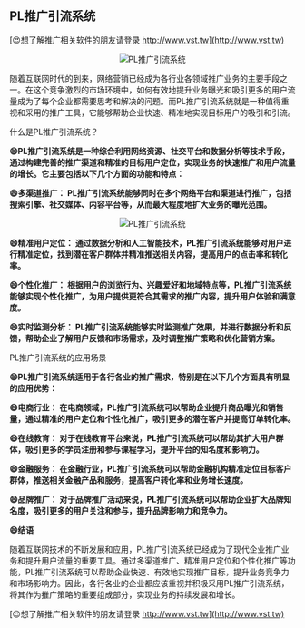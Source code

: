 ## **PL推广引流系统**

[😍想了解推广相关软件的朋友请登录 http://www.vst.tw](http://www.vst.tw)

 <center><img src="https://vst.tw/MP4/tuiguang/png/4.png" alt="PL推广引流系统"></center>

随着互联网时代的到来，网络营销已经成为各行业各领域推广业务的主要手段之一。在这个竞争激烈的市场环境中，如何有效地提升业务曝光和吸引更多的用户流量成为了每个企业都需要思考和解决的问题。而PL推广引流系统就是一种值得重视和采用的推广工具，它能够帮助企业快速、精准地实现目标用户的吸引和引流。

什么是PL推广引流系统？

**😄PL推广引流系统是一种综合利用网络资源、社交平台和数据分析等技术手段，通过构建完善的推广渠道和精准的目标用户定位，实现业务的快速推广和用户流量的增长。它主要包括以下几个方面的功能和特点：**

**😄多渠道推广： PL推广引流系统能够同时在多个网络平台和渠道进行推广，包括搜索引擎、社交媒体、内容平台等，从而最大程度地扩大业务的曝光范围。**

 <center><img src="https://vst.tw/MP4/tuiguang/png/5.png" alt="PL推广引流系统"></center>

**😄精准用户定位： 通过数据分析和人工智能技术，PL推广引流系统能够对用户进行精准定位，找到潜在客户群体并精准推送相关内容，提高用户的点击率和转化率。**

**😄个性化推广： 根据用户的浏览行为、兴趣爱好和地域特点等，PL推广引流系统能够实现个性化推广，为用户提供更符合其需求的推广内容，提升用户体验和满意度。**

**😄实时监测分析： PL推广引流系统能够实时监测推广效果，并进行数据分析和反馈，帮助企业了解用户反馈和市场需求，及时调整推广策略和优化营销方案。**

PL推广引流系统的应用场景

**😄PL推广引流系统适用于各行各业的推广需求，特别是在以下几个方面具有明显的应用优势：**

**😄电商行业： 在电商领域，PL推广引流系统可以帮助企业提升商品曝光和销售量，通过精准的用户定位和个性化推广，吸引更多的潜在客户并提高订单转化率。**

**😄在线教育： 对于在线教育平台来说，PL推广引流系统可以帮助其扩大用户群体，吸引更多的学员注册和参与课程学习，提升平台的知名度和影响力。**

**😄金融服务： 在金融行业，PL推广引流系统可以帮助金融机构精准定位目标客户群体，推送相关金融产品和服务，提高客户转化率和业务增长速度。**

**😄品牌推广： 对于品牌推广活动来说，PL推广引流系统可以帮助企业扩大品牌知名度，吸引更多的用户关注和参与，提升品牌影响力和竞争力。**

**😄结语**

随着互联网技术的不断发展和应用，PL推广引流系统已经成为了现代企业推广业务和提升用户流量的重要工具。通过多渠道推广、精准用户定位和个性化推广等功能，PL推广引流系统可以帮助企业快速、有效地实现推广目标，提升业务竞争力和市场影响力。因此，各行各业的企业都应该重视并积极采用PL推广引流系统，将其作为推广策略的重要组成部分，实现业务的持续发展和增长。

[😍想了解推广相关软件的朋友请登录 http://www.vst.tw](http://www.vst.tw)



